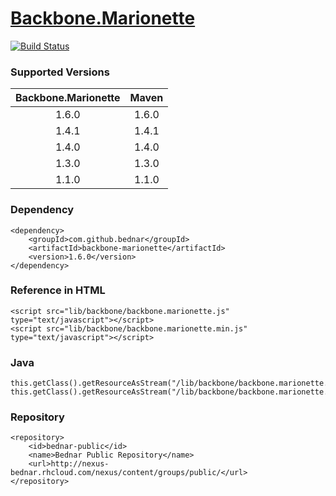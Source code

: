 [Backbone.Marionette](https://github.com/marionettejs/backbone.marionette)
======
[![Build Status](https://api.travis-ci.org/bednar/Backbone.Marionette.png?branch=master)](https://travis-ci.org/bednar/Backbone.Marionette)

### Supported Versions

|   Backbone.Marionette |   Maven   |
|:---------------------:|:---------:|
|       1.6.0           |   1.6.0   |
|       1.4.1           |   1.4.1   |
|       1.4.0           |   1.4.0   |
|       1.3.0           |   1.3.0   |
|       1.1.0           |   1.1.0   |


### Dependency

    <dependency>
        <groupId>com.github.bednar</groupId>
        <artifactId>backbone-marionette</artifactId>
        <version>1.6.0</version>
    </dependency>

### Reference in HTML

    <script src="lib/backbone/backbone.marionette.js" type="text/javascript"></script>
    <script src="lib/backbone/backbone.marionette.min.js" type="text/javascript"></script>

### Java

    this.getClass().getResourceAsStream("/lib/backbone/backbone.marionette.js")
    this.getClass().getResourceAsStream("/lib/backbone/backbone.marionette.min.js")
    
### Repository

    <repository>
        <id>bednar-public</id>
        <name>Bednar Public Repository</name>
        <url>http://nexus-bednar.rhcloud.com/nexus/content/groups/public/</url>
    </repository>
